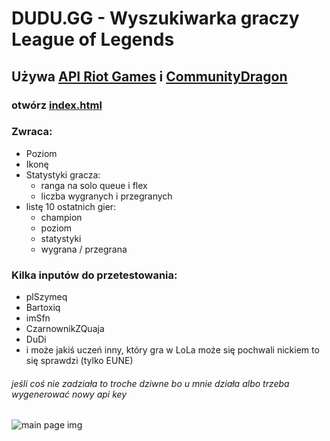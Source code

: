 # DUDU.GG - Wyszukiwarka graczy League of Legends

## Używa [API Riot Games](https://developer.riotgames.com/apis) i [CommunityDragon](https://raw.communitydragon.org/)

### otwórz [index.html](index.html)

### Zwraca:

- Poziom
- Ikonę
- Statystyki gracza:
  - ranga na solo queue i flex
  - liczba wygranych i przegranych
- listę 10 ostatnich gier:
  - champion
  - poziom
  - statystyki
  - wygrana / przegrana

### Kilka inputów do przetestowania:

- plSzymeq
- Bartoxiq
- imSfn
- CzarnownikZQuaja
- DuDi
- i może jakiś uczeń inny, który gra w LoLa może się pochwali nickiem to się sprawdzi (tylko EUNE)

###### jeśli coś nie zadziała to troche dziwne bo u mnie działa albo trzeba wygenerować nowy api key

![main page img](https://media.discordapp.net/attachments/1008097952599900182/1183894326355427419/image.png?ex=6589fe83&is=65778983&hm=c54ce00fb7ca37a5a92dbf0b4aada72c52f701658af15f518dfb22a17e103adf&=&format=webp&quality=lossless&width=1201&height=675)
